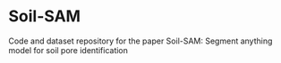 # Soil-SAM
Code and dataset repository for the paper Soil-SAM: Segment anything model for soil pore identification
